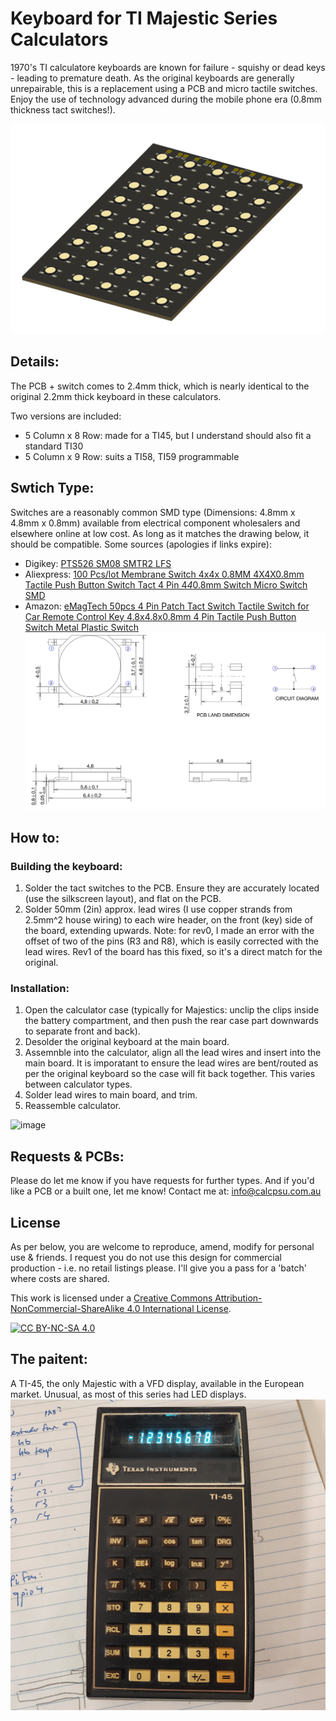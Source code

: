 # Keyboard for TI Majestic Series Calculators #

1970's TI calculatore keyboards are known for failure - squishy or dead keys - leading to premature death.
As the original keyboards are generally unrepairable, this is a replacement using a PCB and micro tactile switches.
Enjoy the use of technology advanced during the mobile phone era (0.8mm thickness tact switches!).

![image](images/render.png)

## Details: ##

The PCB + switch comes to 2.4mm thick, which is nearly identical to the original 2.2mm thick keyboard in these calculators.

Two versions are included:
* 5 Column x 8 Row: made for a TI45, but I understand should also fit a standard TI30
* 5 Column x 9 Row: suits a TI58, TI59 programmable

## Swtich Type: ##

Switches are a reasonably common SMD type (Dimensions: 4.8mm x 4.8mm x 0.8mm) available from electrical component wholesalers and elsewhere online at low cost.
As long as it matches the drawing below, it should be compatible.
Some sources (apologies if links expire):
* Digikey: [PTS526 SM08 SMTR2 LFS](https://www.digikey.com.au/short/9qb5pmcp)
* Aliexpress: [100 Pcs/lot Membrane Switch 4x4x 0.8MM 4X4X0.8mm Tactile Push Button Switch Tact 4 Pin 4*4*0.8mm Switch Micro Switch SMD](https://www.aliexpress.com/item/4001331647427.html)
* Amazon: [eMagTech 50pcs 4 Pin Patch Tact Switch Tactile Switch for Car Remote Control Key 4.8x4.8x0.8mm 4 Pin Tactile Push Button Switch Metal Plastic Switch](https://www.amazon.com.au/eMagTech-Tactile-Control-4-8x4-8x0-8mm-Plastic/dp/B0CN9467VQ)
![image](tactswitch.png)

## How to: ##

### Building the keyboard: ###
1. Solder the tact switches to the PCB. Ensure they are accurately located (use the silkscreen layout), and flat on the PCB.
2. Solder 50mm (2in) approx. lead wires (I use copper strands from 2.5mm^2 house wiring) to each wire header, on the front (key) side of the board, extending upwards.
Note: for rev0, I made an error with the offset of two of the pins (R3 and R8), which is easily corrected with the lead wires. Rev1 of the board has this fixed, so it's a direct match for the original.

### Installation: ###
1. Open the calculator case (typically for Majestics: unclip the clips inside the battery compartment, and then push the rear case part downwards to separate front and back).
2. Desolder the original keyboard at the main board.
3. Assemnble into the calculator, align all the lead wires and insert into the main board. It is imporatant to ensure the lead wires are bent/routed as per the original keyboard so the case will fit back together. This varies between calculator types.
4. Solder lead wires to main board, and trim.
5. Reassemble calculator.

![image](images/inprogress.png)
   
## Requests & PCBs:

Please do let me know if you have requests for further types.
And if you'd like a PCB or a built one, let me know!
Contact me at: info@calcpsu.com.au

## License

As per below, you are welcome to reproduce, amend, modify for personal use & friends.
I request you do not use this design for commercial production - i.e. no retail listings please. I'll give you a pass for a 'batch' where costs are shared.

This work is licensed under a
[Creative Commons Attribution-NonCommercial-ShareAlike 4.0 International License][cc-by-nc-sa].

[![CC BY-NC-SA 4.0][cc-by-nc-sa-image]][cc-by-nc-sa]

[cc-by-nc-sa]: http://creativecommons.org/licenses/by-nc-sa/4.0/
[cc-by-nc-sa-image]: https://licensebuttons.net/l/by-nc-sa/4.0/88x31.png
[cc-by-nc-sa-shield]: https://img.shields.io/badge/License-CC%20BY--NC--SA%204.0-lightgrey.svg

## The paitent: ##
A TI-45, the only Majestic with a VFD display, available in the European market.
Unusual, as most of this series had LED displays.
![image](images/ti45.jpg)
